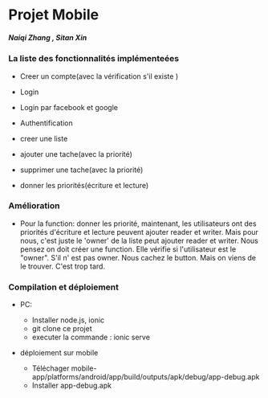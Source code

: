 # Projet Mobile

##### Naiqi Zhang , Sitan Xin

### La liste des fonctionnalités implémenteées

- Creer un compte(avec la vérification s'il existe )
- Login
- Login par facebook et google
- Authentification


- creer une liste
- ajouter une tache(avec la priorité)
- supprimer une tache(avec la priorité)
- donner les priorités(écriture et lecture)
   


    

### Amélioration

- Pour la function: donner les priorité, maintenant, les utilisateurs ont des priorités d'écriture et lecture peuvent ajouter reader et writer. Mais pour nous, c'est juste le 'owner' de la liste peut ajouter reader et writer. Nous pensez on doit créer une function. Elle vérifie si l'utilisateur est le "owner". S'il n' est pas owner. Nous cachez le button. Mais on viens de le trouver. C'est trop tard. 

### Compilation et déploiement
- PC: 
    - Installer node.js, ionic
    - git clone ce projet
    - executer la commande : ionic serve
    
- déploiement sur mobile
    - Téléchager mobile-app/platforms/android/app/build/outputs/apk/debug/app-debug.apk
    - Installer app-debug.apk

 
